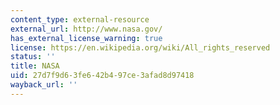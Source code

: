 ```yaml
---
content_type: external-resource
external_url: http://www.nasa.gov/
has_external_license_warning: true
license: https://en.wikipedia.org/wiki/All_rights_reserved
status: ''
title: NASA
uid: 27d7f9d6-3fe6-42b4-97ce-3afad8d97418
wayback_url: ''
---
```

